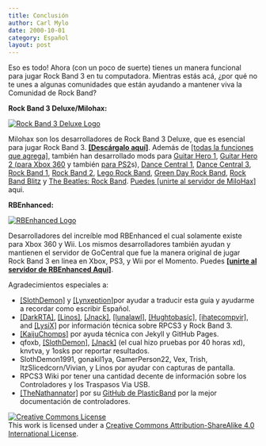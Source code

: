 ```yaml
---
title: Conclusión
author: Carl Mylo
date: 2000-10-01
category: Español
layout: post
---
```


Eso es todo! Ahora (con un poco de suerte) tienes un manera funcional para jugar Rock Band 3 en tu computadora. Mientras estás acá, ¿por qué no te unes a algunas comunidades que están ayudando a mantener viva la Comunidad de Rock Band?

**Rock Band 3 Deluxe/Milohax:** 

[![Rock Band 3 Deluxe Logo](https://carlmylo.github.io/docu-rpcs3/images/xtra/rb3dx.gif)](https://rb3dx.milohax.org/index_es "Rock Band 3 Deluxe")

Milohax son los desarrolladores de Rock Band 3 Deluxe, que es esencial para jugar Rock Band 3. **[\[Descárgalo aquí\]](https://rb3dx.milohax.org/index_es)**. Además de [[todas la funciones que agrega]](https://rb3dx.milohax.org/features_es), también han desarrollado mods para [Guitar Hero 1](https://github.com/Milohax-archive/Guitar-Hero-Deluxe), [Guitar Hero 2 (para Xbox 360](https://github.com/hmxmilohax/Guitar-Hero-II-Deluxe-360) y también [para PS2](https://github.com/Milohax-archive/Guitar-Hero-Deluxe)s), [Dance Central 1](https://github.com/hmxmilohax/dance-central-1-deluxe), [Dance Central 3](https://github.com/hmxmilohax/dance-central-3-deluxe), [Rock Band 1](https://github.com/hmxmilohax/rock-band-1-deluxe), [Rock Band 2](https://rb3dx.milohax.org/), [Lego Rock Band](https://github.com/Milohax-archive/lego-rock-band-deluxe), [Green Day Rock Band](https://github.com/Milohax-archive/greenday-rock-band-deluxe), [Rock Band Blitz](https://github.com/Milohax-archive/rock-band-blitz-deluxe) y [The Beatles: Rock Band](https://github.com/Milohax-archive/beatles-rock-band-deluxe). [Puedes \[unirte al servidor de MiloHax\]](https://rb3dx.milohax.org/discord_es) aqui.


**RBEnhanced:**

[![RBEnhanced Logo](https://carlmylo.github.io/docu-rpcs3/images/xtra/rbe.png)](https://rb3e.rbenhanced.rocks/ "RBEnhanced")

Desarrolladores del increíble mod RBEnhanced el cual solamente existe para Xbox 360 y Wii. Los mismos desarrolladores también ayudan y mantienen el servidor de GoCentral que fue la manera original de jugar Rock Band 3 en linea en Xbox, PS3, y Wii por el Momento. Puedes [**\[unirte al servidor de RBEnhanced Aqui\]**](https://discord.gg/6rRUWXPYwb).

Agradecimientos especiales a:

*	[[SlothDemon]](https://www.youtube.com/@SlothDemon1991) y [[Lynxeption]](https://www.youtube.com/@Lynxeption)por ayudar a traducir esta guía y ayudarme a recordar como escribir Español.
*   [[DarkRTA]](https://www.youtube.com/@darkrta), [[Linos]](https://www.youtube.com/@LinosMelendi), [[Jnack]](https://www.youtube.com/@jnackmclain), [[lunalawl]](https://github.com/lunalawl), [[Hughtobasíc]](https://www.youtube.com/@thisisRK), [[ihatecompvir]](https://www.youtube.com/@ihatecompvir1591), and [[LysiX]](https://www.youtube.com/@LysiX) por información técnica sobre RPCS3 y Rock Band 3.
*	[[KaijuChomps]](https://github.com/KaijuChomps) por ayuda técnica con Jekyll y GitHub Pages.
*   qfoxb, [[SlothDemon]](https://www.youtube.com/@SlothDemon1991), [[Jnack]](https://www.youtube.com/@jnackmclain) (el cual hizo pruebas por 40 horas xd), knvtva, y 1osks por reportar resultados.
*   SlothDemon1991, gonakil1ya, GamerPerson22, Vex, Trish, ItzSlicedcorn/Vivian, y Linos por ayudar con capturas de pantalla.
*   RPCS3 Wiki por tener una cantidad decente de información sobre los Controladores y los Traspasos Via USB.
*   [[TheNathannator]](https://github.com/TheNathannator) por su [GitHub de PlasticBand](https://github.com/TheNathannator/PlasticBand) por la mejor documentación de controladores.


[![Creative Commons License](https://i.creativecommons.org/l/by-sa/4.0/88x31.png)](http://creativecommons.org/licenses/by-sa/4.0/)  
This work is licensed under a [Creative Commons Attribution-ShareAlike 4.0 International License](http://creativecommons.org/licenses/by-sa/4.0/).
